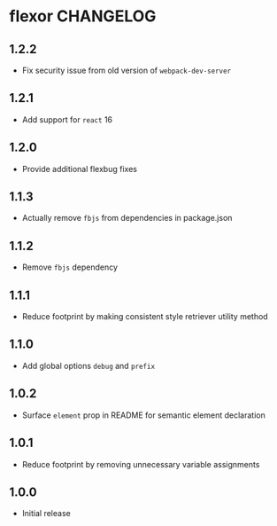 # flexor CHANGELOG

## 1.2.2

- Fix security issue from old version of `webpack-dev-server`

## 1.2.1

- Add support for `react` 16

## 1.2.0

- Provide additional flexbug fixes

## 1.1.3

- Actually remove `fbjs` from dependencies in package.json

## 1.1.2

- Remove `fbjs` dependency

## 1.1.1

- Reduce footprint by making consistent style retriever utility method

## 1.1.0

- Add global options `debug` and `prefix`

## 1.0.2

- Surface `element` prop in README for semantic element declaration

## 1.0.1

- Reduce footprint by removing unnecessary variable assignments

## 1.0.0

- Initial release
